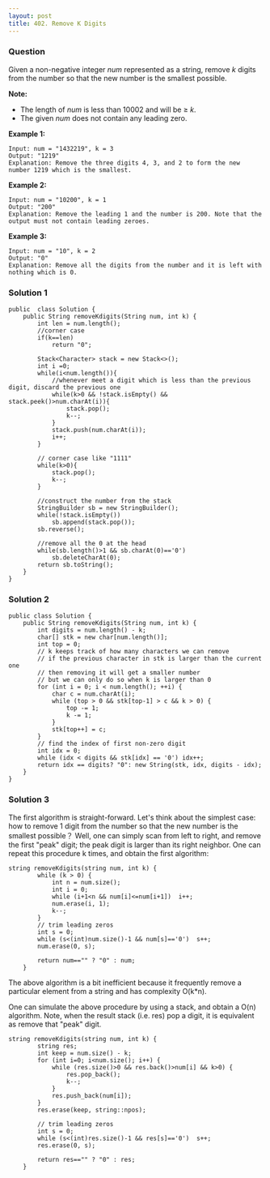 ```yaml
---
layout: post
title: 402. Remove K Digits
---
```

### Question
Given a non-negative integer _num_ represented as a string, remove _k_ digits
from the number so that the new number is the smallest possible.

 **Note:**  

  * The length of _num_ is less than 10002 and will be ≥ _k_.
  * The given _num_ does not contain any leading zero.

 **Example 1:**

    
    
    Input: num = "1432219", k = 3
    Output: "1219"
    Explanation: Remove the three digits 4, 3, and 2 to form the new number 1219 which is the smallest.
    

**Example 2:**

    
    
    Input: num = "10200", k = 1
    Output: "200"
    Explanation: Remove the leading 1 and the number is 200. Note that the output must not contain leading zeroes.
    

**Example 3:**

    
    
    Input: num = "10", k = 2
    Output: "0"
    Explanation: Remove all the digits from the number and it is left with nothing which is 0.
    

### Solution 1
    
    
    public  class Solution {
        public String removeKdigits(String num, int k) {
            int len = num.length();
            //corner case
            if(k==len)        
                return "0";
                
            Stack<Character> stack = new Stack<>();
            int i =0;
            while(i<num.length()){
                //whenever meet a digit which is less than the previous digit, discard the previous one
                while(k>0 && !stack.isEmpty() && stack.peek()>num.charAt(i)){
                    stack.pop();
                    k--;
                }
                stack.push(num.charAt(i));
                i++;
            }
            
            // corner case like "1111"
            while(k>0){
                stack.pop();
                k--;            
            }
            
            //construct the number from the stack
            StringBuilder sb = new StringBuilder();
            while(!stack.isEmpty())
                sb.append(stack.pop());
            sb.reverse();
            
            //remove all the 0 at the head
            while(sb.length()>1 && sb.charAt(0)=='0')
                sb.deleteCharAt(0);
            return sb.toString();
        }
    }
    


### Solution 2
    
    
    public class Solution {
        public String removeKdigits(String num, int k) {
            int digits = num.length() - k;
            char[] stk = new char[num.length()];
            int top = 0;
            // k keeps track of how many characters we can remove
            // if the previous character in stk is larger than the current one
            // then removing it will get a smaller number
            // but we can only do so when k is larger than 0
            for (int i = 0; i < num.length(); ++i) {
                char c = num.charAt(i);
                while (top > 0 && stk[top-1] > c && k > 0) {
                    top -= 1;
                    k -= 1;
                }
                stk[top++] = c;
            }
            // find the index of first non-zero digit
            int idx = 0;
            while (idx < digits && stk[idx] == '0') idx++;
            return idx == digits? "0": new String(stk, idx, digits - idx);
        }
    }
    


### Solution 3
The first algorithm is straight-forward. Let's think about the simplest case:
how to remove 1 digit from the number so that the new number is the smallest
possible？ Well, one can simply scan from left to right, and remove the first
"peak" digit; the peak digit is larger than its right neighbor. One can repeat
this procedure k times, and obtain the first algorithm:

    
    
    string removeKdigits(string num, int k) {
            while (k > 0) {
                int n = num.size();
                int i = 0;
                while (i+1<n && num[i]<=num[i+1])  i++;
                num.erase(i, 1);
                k--;
            }
            // trim leading zeros
            int s = 0;
            while (s<(int)num.size()-1 && num[s]=='0')  s++;
            num.erase(0, s);
            
            return num=="" ? "0" : num;
        }
    

The above algorithm is a bit inefficient because it frequently remove a
particular element from a string and has complexity O(k*n).

One can simulate the above procedure by using a stack, and obtain a O(n)
algorithm. Note, when the result stack (i.e. res) pop a digit, it is
equivalent as remove that "peak" digit.

    
    
    string removeKdigits(string num, int k) {
            string res;
            int keep = num.size() - k;
            for (int i=0; i<num.size(); i++) {
                while (res.size()>0 && res.back()>num[i] && k>0) {
                    res.pop_back();
                    k--;
                }
                res.push_back(num[i]);
            }
            res.erase(keep, string::npos);
            
            // trim leading zeros
            int s = 0;
            while (s<(int)res.size()-1 && res[s]=='0')  s++;
            res.erase(0, s);
            
            return res=="" ? "0" : res;
        }
    



